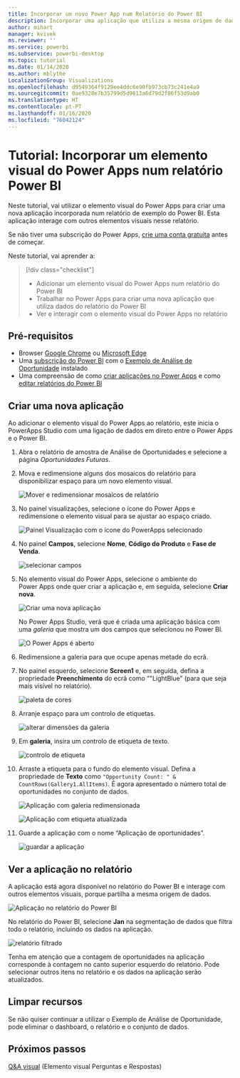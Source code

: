 ```yaml
---
title: Incorporar um novo Power App num Relatório do Power BI
description: Incorporar uma aplicação que utiliza a mesma origem de dados e pode ser filtrada como outros itens de relatório
author: mihart
manager: kvivek
ms.reviewer: ''
ms.service: powerbi
ms.subservice: powerbi-desktop
ms.topic: tutorial
ms.date: 01/14/2020
ms.author: mblythe
LocalizationGroup: Visualizations
ms.openlocfilehash: d9549364f9129ee4ddc6e90fb973cb73c241e4a9
ms.sourcegitcommit: 0ae9328e7b35799d5d9613a6d79d2f86f53d9ab0
ms.translationtype: HT
ms.contentlocale: pt-PT
ms.lasthandoff: 01/16/2020
ms.locfileid: "76042124"
---
```

# <a name="tutorial-embed-a-power-apps-visual-in-a-power-bi-report"></a>Tutorial: Incorporar um elemento visual do Power Apps num relatório Power BI

Neste tutorial, vai utilizar o elemento visual do Power Apps para criar uma nova aplicação incorporada num relatório de exemplo do Power BI. Esta aplicação interage com outros elementos visuais nesse relatório.

Se não tiver uma subscrição do Power Apps, [crie uma conta gratuita](https://docs.microsoft.com/powerapps/maker/signup-for-powerapps) antes de começar.

Neste tutorial, vai aprender a:
> [!div class="checklist"]
> * Adicionar um elemento visual do Power Apps num relatório do Power BI
> * Trabalhar no Power Apps para criar uma nova aplicação que utiliza dados do relatório do Power BI
> * Ver e interagir com o elemento visual do Power Apps no relatório

## <a name="prerequisites"></a>Pré-requisitos

* Browser [Google Chrome](https://www.google.com/chrome/browser/) ou [Microsoft Edge](https://www.microsoft.com/windows/microsoft-edge)
* Uma [subscrição do Power BI](https://docs.microsoft.com/power-bi/service-self-service-signup-for-power-bi) com o [Exemplo de Análise de Oportunidade](https://docs.microsoft.com/power-bi/sample-opportunity-analysis#get-the-content-pack-for-this-sample) instalado
* Uma compreensão de como [criar aplicações no Power Apps](https://docs.microsoft.com/powerapps/maker/canvas-apps/data-platform-create-app-scratch.md) e como [editar relatórios do Power BI](https://docs.microsoft.com/power-bi/service-the-report-editor-take-a-tour)



## <a name="create-a-new-app"></a>Criar uma nova aplicação
Ao adicionar o elemento visual do Power Apps ao relatório, este inicia o PowerApps Studio com uma ligação de dados em direto entre o Power Apps e o Power BI.

1. Abra o relatório de amostra de Análise de Oportunidades e selecione a página *Oportunidades Futuras*. 


2. Mova e redimensione alguns dos mosaicos do relatório para disponibilizar espaço para um novo elemento visual.

    ![Mover e redimensionar mosaicos de relatório](media/power-bi-visualization-powerapp/power-bi-report-page.jpg)

2. No painel visualizações, selecione o ícone do Power Apps e redimensione o elemento visual para se ajustar ao espaço criado.

    ![Painel Visualização com o ícone do PowerApps selecionado](media/power-bi-visualization-powerapp/power-bi-powerapps-icon.jpg)

3. No painel **Campos**, selecione **Nome**, **Código do Produto** e **Fase de Venda**. 

    ![selecionar campos](media/power-bi-visualization-powerapp/power-bi-fields.jpg)

4. No elemento visual do Power Apps, selecione o ambiente do Power Apps onde quer criar a aplicação e, em seguida, selecione **Criar nova**.

    ![Criar uma nova aplicação](media/power-bi-visualization-powerapp/power-bi-create-new-powerapp.png)

    No Power Apps Studio, verá que é criada uma aplicação básica com uma *galeria* que mostra um dos campos que selecionou no Power BI.

    ![O Power Apps é aberto](media/power-bi-visualization-powerapp/power-bi-power-app.png)

5.  Redimensione a galeria para que ocupe apenas metade do ecrã. 

6. No painel esquerdo, selecione **Screen1** e, em seguida, defina a propriedade **Preenchimento** do ecrã como “"LightBlue” (para que seja mais visível no relatório).

    ![paleta de cores](media/power-bi-visualization-powerapp/power-bi-powerapps-fill.png)

6. Arranje espaço para um controlo de etiquetas. 

    ![alterar dimensões da galeria](media/power-bi-visualization-powerapp/power-bi-powerapps-gallery.png)


8. Em **galeria**, insira um controlo de etiqueta de texto.

   ![controlo de etiqueta](media/power-bi-visualization-powerapp/power-bi-label.png)

7. Arraste a etiqueta para o fundo do elemento visual. Defina a propriedade de **Texto** como `"Opportunity Count: " & CountRows(Gallery1.AllItems)`. É agora apresentado o número total de oportunidades no conjunto de dados.

    ![Aplicação com galeria redimensionada](media/power-bi-visualization-powerapp/power-bi-power-app-label.png)

    ![Aplicação com etiqueta atualizada](media/power-bi-visualization-powerapp/power-bi-label-live.png)

7. Guarde a aplicação com o nome “Aplicação de oportunidades”. 

    ![guardar a aplicação](media/power-bi-visualization-powerapp/power-bi-save-powerapp.png)


## <a name="view-the-app-in-the-report"></a>Ver a aplicação no relatório
A aplicação está agora disponível no relatório do Power BI e interage com outros elementos visuais, porque partilha a mesma origem de dados.

![Aplicação no relatório do Power BI](media/power-bi-visualization-powerapp/power-bi-powerapps-visual.png)

No relatório do Power BI, selecione **Jan** na segmentação de dados que filtra todo o relatório, incluindo os dados na aplicação.

![relatório filtrado](media/power-bi-visualization-powerapp/power-bi-last.png)

Tenha em atenção que a contagem de oportunidades na aplicação corresponde à contagem no canto superior esquerdo do relatório. Pode selecionar outros itens no relatório e os dados na aplicação serão atualizados.


## <a name="clean-up-resources"></a>Limpar recursos
Se não quiser continuar a utilizar o Exemplo de Análise de Oportunidade, pode eliminar o dashboard, o relatório e o conjunto de dados.


## <a name="next-steps"></a>Próximos passos
[Q&A visual](power-bi-visualization-types-for-reports-and-q-and-a.md) (Elemento visual Perguntas e Respostas)
